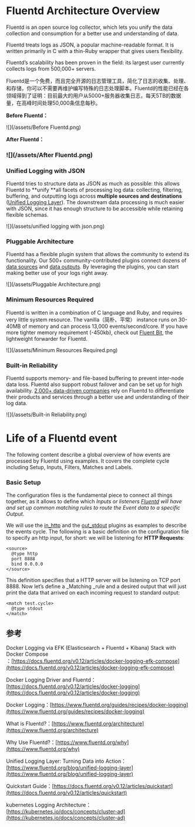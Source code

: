 # Fluentd Architecture Overview

Fluentd is an open source log collector, which lets you unify the data collection and consumption for a better use and understanding of data.

Fluentd treats logs as JSON, a popular machine-readable format. It is written primarily in C with a thin-Ruby wrapper that gives users flexibility.

Fluentd’s scalability has been proven in the field: its largest user currently collects logs from 500,000+ servers.

Fluentd是一个免费，而且完全开源的日志管理工具，简化了日志的收集、处理、和存储，你可以不需要再维护编写特殊的日志处理脚本。Fluentd的性能已经在各领域得到了证明：目前最大的用户从5000+服务器收集日志，每天5TB的数据量，在高峰时间处理50,000条信息每秒。

**Before Fluentd：**

![](/assets/Before Fluentd.png)

**After Fluentd：**

### ![](/assets/After Fluentd.png)

### Unified Logging with JSON

Fluentd tries to structure data as JSON as much as possible: this allows Fluentd to **unify **all facets of processing log data: collecting, filtering, buffering, and outputting logs across **multiple sources and destinations** \([Unified Logging Layer](http://www.fluentd.org/blog/unified-logging-layer)\). The downstream data processing is much easier with JSON, since it has enough structure to be accessible while retaining flexible schemas.

![](/assets/unified logging with json.png)

### Pluggable Architecture

Fluentd has a flexible plugin system that allows the community to extend its functionality. Our 500+ community-contributed plugins connect dozens of [data sources](https://www.fluentd.org/datasources) and [data outputs](https://www.fluentd.org/dataoutputs). By leveraging the plugins, you can start making better use of your logs right away.

![](/assets/Pluggable Architecture.png)

### Minimum Resources Required

Fluentd is written in a combination of C language and Ruby, and requires very little system resource. The vanilla（简朴、平常） instance runs on 30-40MB of memory and can process 13,000 events/second/core. If you have more tighter memory requirement \(-450kb\), check out [Fluent Bit](http://fluentbit.io/), the lightweight forwarder for Fluentd.

![](/assets/Minimum Resources Required.png)

### Built-in Reliability

Fluentd supports memory- and file-based buffering to prevent inter-node data loss. Fluentd also support robust failover and can be set up for high availability. [2,000+ data-driven companies](https://www.fluentd.org/testimonials) rely on Fluentd to differentiate their products and services through a better use and understanding of their log data.

![](/assets/Built-in Reliability.png)

# Life of a Fluentd event

The following content describe a global overview of how events are processed by Fluentd using examples. It covers the complete cycle including Setup, Inputs, Filters, Matches and Labels.

### Basic Setup

The configuration files is the fundamental piece to connect all things together, as it allows to define which _Inputs or listeners _[_Fluentd_](http://fluentd.org/)_ will have and set up common matching rules to route the  Event  data to a specific  Output_.

We will use the [in\_http](https://docs.fluentd.org/v0.12/articles/in_http) and the [out\_stdout](https://docs.fluentd.org/v0.12/articles/out_stdout) plugins as examples to describe the events cycle. The following is a basic definition on the configuration file to specify an http input, for short: we will be listening for **HTTP Requests**:

```
<source>
  @type http
  port 8888
  bind 0.0.0.0
</source>
```

This definition specifies that a HTTP server will be listening on TCP port 8888. Now let’s define a \_Matching \_rule and a desired output that will just print the data that arrived on each incoming request to standard output:

```
<match test.cycle>
  @type stdout
</match>
```

## 参考

Docker Logging via EFK \(Elasticsearch + Fluentd + Kibana\) Stack with Docker Compose  
：[https://docs.fluentd.org/v0.12/articles/docker-logging-efk-compose](https://docs.fluentd.org/v0.12/articles/docker-logging-efk-compose)

Docker Logging Driver and Fluentd：[https://docs.fluentd.org/v0.12/articles/docker-logging](https://docs.fluentd.org/v0.12/articles/docker-logging)

Docker Logging：[https://www.fluentd.org/guides/recipes/docker-logging](https://www.fluentd.org/guides/recipes/docker-logging)

What is Fluentd?：[https://www.fluentd.org/architecture](https://www.fluentd.org/architecture)

Why Use Fluentd?：[https://www.fluentd.org/why](https://www.fluentd.org/why)

Unified Logging Layer: Turning Data into Action：[https://www.fluentd.org/blog/unified-logging-layer](https://www.fluentd.org/blog/unified-logging-layer)

Quickstart Guide：[https://docs.fluentd.org/v0.12/articles/quickstart](https://docs.fluentd.org/v0.12/articles/quickstart)

kubernetes Logging Architecture：[https://kubernetes.io/docs/concepts/cluster-ad](https://kubernetes.io/docs/concepts/cluster-ad)

